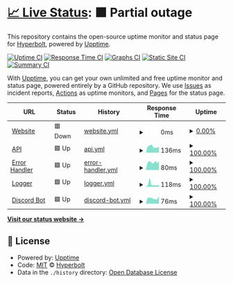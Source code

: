 # [📈 Live Status](https://Hyperbolt.github.io/Upptime): <!--live status--> **🟧 Partial outage**

This repository contains the open-source uptime monitor and status page for [Hyperbolt](https://hyperbolt.xyz), powered by [Upptime](https://github.com/upptime/upptime).

[![Uptime CI](https://github.com/Hyperbolt/Upptime/workflows/Uptime%20CI/badge.svg)](https://github.com/Hyperbolt/Upptime/actions?query=workflow%3A%22Uptime+CI%22)
[![Response Time CI](https://github.com/Hyperbolt/Upptime/workflows/Response%20Time%20CI/badge.svg)](https://github.com/Hyperbolt/Upptime/actions?query=workflow%3A%22Response+Time+CI%22)
[![Graphs CI](https://github.com/Hyperbolt/Upptime/workflows/Graphs%20CI/badge.svg)](https://github.com/Hyperbolt/Upptime/actions?query=workflow%3A%22Graphs+CI%22)
[![Static Site CI](https://github.com/Hyperbolt/Upptime/workflows/Static%20Site%20CI/badge.svg)](https://github.com/Hyperbolt/Upptime/actions?query=workflow%3A%22Static+Site+CI%22)
[![Summary CI](https://github.com/Hyperbolt/Upptime/workflows/Summary%20CI/badge.svg)](https://github.com/Hyperbolt/Upptime/actions?query=workflow%3A%22Summary+CI%22)

With [Upptime](https://upptime.js.org), you can get your own unlimited and free uptime monitor and status page, powered entirely by a GitHub repository. We use [Issues](https://github.com/Hyperbolt/Upptime/issues) as incident reports, [Actions](https://github.com/Hyperbolt/Upptime/actions) as uptime monitors, and [Pages](https://Hyperbolt.github.io/Upptime) for the status page.

<!--start: status pages-->
<!-- This summary is generated by Upptime (https://github.com/upptime/upptime) -->
<!-- Do not edit this manually, your changes will be overwritten -->
<!-- prettier-ignore -->
| URL | Status | History | Response Time | Uptime |
| --- | ------ | ------- | ------------- | ------ |
| <img alt="" src="https://icons.duckduckgo.com/ip3/hyperbolt.xyz.ico" height="13"> [Website](https://hyperbolt.xyz) | 🟥 Down | [website.yml](https://github.com/Hyperbolt/Upptime/commits/HEAD/history/website.yml) | <details><summary><img alt="Response time graph" src="./graphs/website/response-time-week.png" height="20"> 0ms</summary><br><a href="https://Hyperbolt.github.io/Upptime/history/website"><img alt="Response time 0" src="https://img.shields.io/endpoint?url=https%3A%2F%2Fraw.githubusercontent.com%2FHyperbolt%2FUpptime%2FHEAD%2Fapi%2Fwebsite%2Fresponse-time.json"></a><br><a href="https://Hyperbolt.github.io/Upptime/history/website"><img alt="24-hour response time 0" src="https://img.shields.io/endpoint?url=https%3A%2F%2Fraw.githubusercontent.com%2FHyperbolt%2FUpptime%2FHEAD%2Fapi%2Fwebsite%2Fresponse-time-day.json"></a><br><a href="https://Hyperbolt.github.io/Upptime/history/website"><img alt="7-day response time 0" src="https://img.shields.io/endpoint?url=https%3A%2F%2Fraw.githubusercontent.com%2FHyperbolt%2FUpptime%2FHEAD%2Fapi%2Fwebsite%2Fresponse-time-week.json"></a><br><a href="https://Hyperbolt.github.io/Upptime/history/website"><img alt="30-day response time 0" src="https://img.shields.io/endpoint?url=https%3A%2F%2Fraw.githubusercontent.com%2FHyperbolt%2FUpptime%2FHEAD%2Fapi%2Fwebsite%2Fresponse-time-month.json"></a><br><a href="https://Hyperbolt.github.io/Upptime/history/website"><img alt="1-year response time 0" src="https://img.shields.io/endpoint?url=https%3A%2F%2Fraw.githubusercontent.com%2FHyperbolt%2FUpptime%2FHEAD%2Fapi%2Fwebsite%2Fresponse-time-year.json"></a></details> | <details><summary><a href="https://Hyperbolt.github.io/Upptime/history/website">0.00%</a></summary><a href="https://Hyperbolt.github.io/Upptime/history/website"><img alt="All-time uptime 0.00%" src="https://img.shields.io/endpoint?url=https%3A%2F%2Fraw.githubusercontent.com%2FHyperbolt%2FUpptime%2FHEAD%2Fapi%2Fwebsite%2Fuptime.json"></a><br><a href="https://Hyperbolt.github.io/Upptime/history/website"><img alt="24-hour uptime 0.00%" src="https://img.shields.io/endpoint?url=https%3A%2F%2Fraw.githubusercontent.com%2FHyperbolt%2FUpptime%2FHEAD%2Fapi%2Fwebsite%2Fuptime-day.json"></a><br><a href="https://Hyperbolt.github.io/Upptime/history/website"><img alt="7-day uptime 0.00%" src="https://img.shields.io/endpoint?url=https%3A%2F%2Fraw.githubusercontent.com%2FHyperbolt%2FUpptime%2FHEAD%2Fapi%2Fwebsite%2Fuptime-week.json"></a><br><a href="https://Hyperbolt.github.io/Upptime/history/website"><img alt="30-day uptime 0.00%" src="https://img.shields.io/endpoint?url=https%3A%2F%2Fraw.githubusercontent.com%2FHyperbolt%2FUpptime%2FHEAD%2Fapi%2Fwebsite%2Fuptime-month.json"></a><br><a href="https://Hyperbolt.github.io/Upptime/history/website"><img alt="1-year uptime 0.00%" src="https://img.shields.io/endpoint?url=https%3A%2F%2Fraw.githubusercontent.com%2FHyperbolt%2FUpptime%2FHEAD%2Fapi%2Fwebsite%2Fuptime-year.json"></a></details>
| <img alt="" src="https://icons.duckduckgo.com/ip3/google.com.ico" height="13"> [API](https://google.com) | 🟩 Up | [api.yml](https://github.com/Hyperbolt/Upptime/commits/HEAD/history/api.yml) | <details><summary><img alt="Response time graph" src="./graphs/api/response-time-week.png" height="20"> 136ms</summary><br><a href="https://Hyperbolt.github.io/Upptime/history/api"><img alt="Response time 158" src="https://img.shields.io/endpoint?url=https%3A%2F%2Fraw.githubusercontent.com%2FHyperbolt%2FUpptime%2FHEAD%2Fapi%2Fapi%2Fresponse-time.json"></a><br><a href="https://Hyperbolt.github.io/Upptime/history/api"><img alt="24-hour response time 132" src="https://img.shields.io/endpoint?url=https%3A%2F%2Fraw.githubusercontent.com%2FHyperbolt%2FUpptime%2FHEAD%2Fapi%2Fapi%2Fresponse-time-day.json"></a><br><a href="https://Hyperbolt.github.io/Upptime/history/api"><img alt="7-day response time 136" src="https://img.shields.io/endpoint?url=https%3A%2F%2Fraw.githubusercontent.com%2FHyperbolt%2FUpptime%2FHEAD%2Fapi%2Fapi%2Fresponse-time-week.json"></a><br><a href="https://Hyperbolt.github.io/Upptime/history/api"><img alt="30-day response time 136" src="https://img.shields.io/endpoint?url=https%3A%2F%2Fraw.githubusercontent.com%2FHyperbolt%2FUpptime%2FHEAD%2Fapi%2Fapi%2Fresponse-time-month.json"></a><br><a href="https://Hyperbolt.github.io/Upptime/history/api"><img alt="1-year response time 158" src="https://img.shields.io/endpoint?url=https%3A%2F%2Fraw.githubusercontent.com%2FHyperbolt%2FUpptime%2FHEAD%2Fapi%2Fapi%2Fresponse-time-year.json"></a></details> | <details><summary><a href="https://Hyperbolt.github.io/Upptime/history/api">100.00%</a></summary><a href="https://Hyperbolt.github.io/Upptime/history/api"><img alt="All-time uptime 100.00%" src="https://img.shields.io/endpoint?url=https%3A%2F%2Fraw.githubusercontent.com%2FHyperbolt%2FUpptime%2FHEAD%2Fapi%2Fapi%2Fuptime.json"></a><br><a href="https://Hyperbolt.github.io/Upptime/history/api"><img alt="24-hour uptime 100.00%" src="https://img.shields.io/endpoint?url=https%3A%2F%2Fraw.githubusercontent.com%2FHyperbolt%2FUpptime%2FHEAD%2Fapi%2Fapi%2Fuptime-day.json"></a><br><a href="https://Hyperbolt.github.io/Upptime/history/api"><img alt="7-day uptime 100.00%" src="https://img.shields.io/endpoint?url=https%3A%2F%2Fraw.githubusercontent.com%2FHyperbolt%2FUpptime%2FHEAD%2Fapi%2Fapi%2Fuptime-week.json"></a><br><a href="https://Hyperbolt.github.io/Upptime/history/api"><img alt="30-day uptime 100.00%" src="https://img.shields.io/endpoint?url=https%3A%2F%2Fraw.githubusercontent.com%2FHyperbolt%2FUpptime%2FHEAD%2Fapi%2Fapi%2Fuptime-month.json"></a><br><a href="https://Hyperbolt.github.io/Upptime/history/api"><img alt="1-year uptime 100.00%" src="https://img.shields.io/endpoint?url=https%3A%2F%2Fraw.githubusercontent.com%2FHyperbolt%2FUpptime%2FHEAD%2Fapi%2Fapi%2Fuptime-year.json"></a></details>
| <img alt="" src="https://icons.duckduckgo.com/ip3/google.com.ico" height="13"> [Error Handler](https://google.com) | 🟩 Up | [error-handler.yml](https://github.com/Hyperbolt/Upptime/commits/HEAD/history/error-handler.yml) | <details><summary><img alt="Response time graph" src="./graphs/error-handler/response-time-week.png" height="20"> 80ms</summary><br><a href="https://Hyperbolt.github.io/Upptime/history/error-handler"><img alt="Response time 346" src="https://img.shields.io/endpoint?url=https%3A%2F%2Fraw.githubusercontent.com%2FHyperbolt%2FUpptime%2FHEAD%2Fapi%2Ferror-handler%2Fresponse-time.json"></a><br><a href="https://Hyperbolt.github.io/Upptime/history/error-handler"><img alt="24-hour response time 81" src="https://img.shields.io/endpoint?url=https%3A%2F%2Fraw.githubusercontent.com%2FHyperbolt%2FUpptime%2FHEAD%2Fapi%2Ferror-handler%2Fresponse-time-day.json"></a><br><a href="https://Hyperbolt.github.io/Upptime/history/error-handler"><img alt="7-day response time 80" src="https://img.shields.io/endpoint?url=https%3A%2F%2Fraw.githubusercontent.com%2FHyperbolt%2FUpptime%2FHEAD%2Fapi%2Ferror-handler%2Fresponse-time-week.json"></a><br><a href="https://Hyperbolt.github.io/Upptime/history/error-handler"><img alt="30-day response time 92" src="https://img.shields.io/endpoint?url=https%3A%2F%2Fraw.githubusercontent.com%2FHyperbolt%2FUpptime%2FHEAD%2Fapi%2Ferror-handler%2Fresponse-time-month.json"></a><br><a href="https://Hyperbolt.github.io/Upptime/history/error-handler"><img alt="1-year response time 346" src="https://img.shields.io/endpoint?url=https%3A%2F%2Fraw.githubusercontent.com%2FHyperbolt%2FUpptime%2FHEAD%2Fapi%2Ferror-handler%2Fresponse-time-year.json"></a></details> | <details><summary><a href="https://Hyperbolt.github.io/Upptime/history/error-handler">100.00%</a></summary><a href="https://Hyperbolt.github.io/Upptime/history/error-handler"><img alt="All-time uptime 99.98%" src="https://img.shields.io/endpoint?url=https%3A%2F%2Fraw.githubusercontent.com%2FHyperbolt%2FUpptime%2FHEAD%2Fapi%2Ferror-handler%2Fuptime.json"></a><br><a href="https://Hyperbolt.github.io/Upptime/history/error-handler"><img alt="24-hour uptime 100.00%" src="https://img.shields.io/endpoint?url=https%3A%2F%2Fraw.githubusercontent.com%2FHyperbolt%2FUpptime%2FHEAD%2Fapi%2Ferror-handler%2Fuptime-day.json"></a><br><a href="https://Hyperbolt.github.io/Upptime/history/error-handler"><img alt="7-day uptime 100.00%" src="https://img.shields.io/endpoint?url=https%3A%2F%2Fraw.githubusercontent.com%2FHyperbolt%2FUpptime%2FHEAD%2Fapi%2Ferror-handler%2Fuptime-week.json"></a><br><a href="https://Hyperbolt.github.io/Upptime/history/error-handler"><img alt="30-day uptime 100.00%" src="https://img.shields.io/endpoint?url=https%3A%2F%2Fraw.githubusercontent.com%2FHyperbolt%2FUpptime%2FHEAD%2Fapi%2Ferror-handler%2Fuptime-month.json"></a><br><a href="https://Hyperbolt.github.io/Upptime/history/error-handler"><img alt="1-year uptime 99.98%" src="https://img.shields.io/endpoint?url=https%3A%2F%2Fraw.githubusercontent.com%2FHyperbolt%2FUpptime%2FHEAD%2Fapi%2Ferror-handler%2Fuptime-year.json"></a></details>
| <img alt="" src="https://icons.duckduckgo.com/ip3/google.com.ico" height="13"> [Logger](https://google.com) | 🟩 Up | [logger.yml](https://github.com/Hyperbolt/Upptime/commits/HEAD/history/logger.yml) | <details><summary><img alt="Response time graph" src="./graphs/logger/response-time-week.png" height="20"> 118ms</summary><br><a href="https://Hyperbolt.github.io/Upptime/history/logger"><img alt="Response time 107" src="https://img.shields.io/endpoint?url=https%3A%2F%2Fraw.githubusercontent.com%2FHyperbolt%2FUpptime%2FHEAD%2Fapi%2Flogger%2Fresponse-time.json"></a><br><a href="https://Hyperbolt.github.io/Upptime/history/logger"><img alt="24-hour response time 78" src="https://img.shields.io/endpoint?url=https%3A%2F%2Fraw.githubusercontent.com%2FHyperbolt%2FUpptime%2FHEAD%2Fapi%2Flogger%2Fresponse-time-day.json"></a><br><a href="https://Hyperbolt.github.io/Upptime/history/logger"><img alt="7-day response time 118" src="https://img.shields.io/endpoint?url=https%3A%2F%2Fraw.githubusercontent.com%2FHyperbolt%2FUpptime%2FHEAD%2Fapi%2Flogger%2Fresponse-time-week.json"></a><br><a href="https://Hyperbolt.github.io/Upptime/history/logger"><img alt="30-day response time 85" src="https://img.shields.io/endpoint?url=https%3A%2F%2Fraw.githubusercontent.com%2FHyperbolt%2FUpptime%2FHEAD%2Fapi%2Flogger%2Fresponse-time-month.json"></a><br><a href="https://Hyperbolt.github.io/Upptime/history/logger"><img alt="1-year response time 107" src="https://img.shields.io/endpoint?url=https%3A%2F%2Fraw.githubusercontent.com%2FHyperbolt%2FUpptime%2FHEAD%2Fapi%2Flogger%2Fresponse-time-year.json"></a></details> | <details><summary><a href="https://Hyperbolt.github.io/Upptime/history/logger">100.00%</a></summary><a href="https://Hyperbolt.github.io/Upptime/history/logger"><img alt="All-time uptime 100.00%" src="https://img.shields.io/endpoint?url=https%3A%2F%2Fraw.githubusercontent.com%2FHyperbolt%2FUpptime%2FHEAD%2Fapi%2Flogger%2Fuptime.json"></a><br><a href="https://Hyperbolt.github.io/Upptime/history/logger"><img alt="24-hour uptime 100.00%" src="https://img.shields.io/endpoint?url=https%3A%2F%2Fraw.githubusercontent.com%2FHyperbolt%2FUpptime%2FHEAD%2Fapi%2Flogger%2Fuptime-day.json"></a><br><a href="https://Hyperbolt.github.io/Upptime/history/logger"><img alt="7-day uptime 100.00%" src="https://img.shields.io/endpoint?url=https%3A%2F%2Fraw.githubusercontent.com%2FHyperbolt%2FUpptime%2FHEAD%2Fapi%2Flogger%2Fuptime-week.json"></a><br><a href="https://Hyperbolt.github.io/Upptime/history/logger"><img alt="30-day uptime 100.00%" src="https://img.shields.io/endpoint?url=https%3A%2F%2Fraw.githubusercontent.com%2FHyperbolt%2FUpptime%2FHEAD%2Fapi%2Flogger%2Fuptime-month.json"></a><br><a href="https://Hyperbolt.github.io/Upptime/history/logger"><img alt="1-year uptime 100.00%" src="https://img.shields.io/endpoint?url=https%3A%2F%2Fraw.githubusercontent.com%2FHyperbolt%2FUpptime%2FHEAD%2Fapi%2Flogger%2Fuptime-year.json"></a></details>
| <img alt="" src="https://icons.duckduckgo.com/ip3/google.com.ico" height="13"> [Discord Bot](https://google.com) | 🟩 Up | [discord-bot.yml](https://github.com/Hyperbolt/Upptime/commits/HEAD/history/discord-bot.yml) | <details><summary><img alt="Response time graph" src="./graphs/discord-bot/response-time-week.png" height="20"> 76ms</summary><br><a href="https://Hyperbolt.github.io/Upptime/history/discord-bot"><img alt="Response time 105" src="https://img.shields.io/endpoint?url=https%3A%2F%2Fraw.githubusercontent.com%2FHyperbolt%2FUpptime%2FHEAD%2Fapi%2Fdiscord-bot%2Fresponse-time.json"></a><br><a href="https://Hyperbolt.github.io/Upptime/history/discord-bot"><img alt="24-hour response time 85" src="https://img.shields.io/endpoint?url=https%3A%2F%2Fraw.githubusercontent.com%2FHyperbolt%2FUpptime%2FHEAD%2Fapi%2Fdiscord-bot%2Fresponse-time-day.json"></a><br><a href="https://Hyperbolt.github.io/Upptime/history/discord-bot"><img alt="7-day response time 76" src="https://img.shields.io/endpoint?url=https%3A%2F%2Fraw.githubusercontent.com%2FHyperbolt%2FUpptime%2FHEAD%2Fapi%2Fdiscord-bot%2Fresponse-time-week.json"></a><br><a href="https://Hyperbolt.github.io/Upptime/history/discord-bot"><img alt="30-day response time 92" src="https://img.shields.io/endpoint?url=https%3A%2F%2Fraw.githubusercontent.com%2FHyperbolt%2FUpptime%2FHEAD%2Fapi%2Fdiscord-bot%2Fresponse-time-month.json"></a><br><a href="https://Hyperbolt.github.io/Upptime/history/discord-bot"><img alt="1-year response time 105" src="https://img.shields.io/endpoint?url=https%3A%2F%2Fraw.githubusercontent.com%2FHyperbolt%2FUpptime%2FHEAD%2Fapi%2Fdiscord-bot%2Fresponse-time-year.json"></a></details> | <details><summary><a href="https://Hyperbolt.github.io/Upptime/history/discord-bot">100.00%</a></summary><a href="https://Hyperbolt.github.io/Upptime/history/discord-bot"><img alt="All-time uptime 100.00%" src="https://img.shields.io/endpoint?url=https%3A%2F%2Fraw.githubusercontent.com%2FHyperbolt%2FUpptime%2FHEAD%2Fapi%2Fdiscord-bot%2Fuptime.json"></a><br><a href="https://Hyperbolt.github.io/Upptime/history/discord-bot"><img alt="24-hour uptime 100.00%" src="https://img.shields.io/endpoint?url=https%3A%2F%2Fraw.githubusercontent.com%2FHyperbolt%2FUpptime%2FHEAD%2Fapi%2Fdiscord-bot%2Fuptime-day.json"></a><br><a href="https://Hyperbolt.github.io/Upptime/history/discord-bot"><img alt="7-day uptime 100.00%" src="https://img.shields.io/endpoint?url=https%3A%2F%2Fraw.githubusercontent.com%2FHyperbolt%2FUpptime%2FHEAD%2Fapi%2Fdiscord-bot%2Fuptime-week.json"></a><br><a href="https://Hyperbolt.github.io/Upptime/history/discord-bot"><img alt="30-day uptime 100.00%" src="https://img.shields.io/endpoint?url=https%3A%2F%2Fraw.githubusercontent.com%2FHyperbolt%2FUpptime%2FHEAD%2Fapi%2Fdiscord-bot%2Fuptime-month.json"></a><br><a href="https://Hyperbolt.github.io/Upptime/history/discord-bot"><img alt="1-year uptime 100.00%" src="https://img.shields.io/endpoint?url=https%3A%2F%2Fraw.githubusercontent.com%2FHyperbolt%2FUpptime%2FHEAD%2Fapi%2Fdiscord-bot%2Fuptime-year.json"></a></details>

<!--end: status pages-->

[**Visit our status website →**](https://Hyperbolt.github.io/Upptime)

## 📄 License

- Powered by: [Upptime](https://github.com/upptime/upptime)
- Code: [MIT](./LICENSE) © [Hyperbolt](https://hyperbolt.xyz)
- Data in the `./history` directory: [Open Database License](https://opendatacommons.org/licenses/odbl/1-0/)
